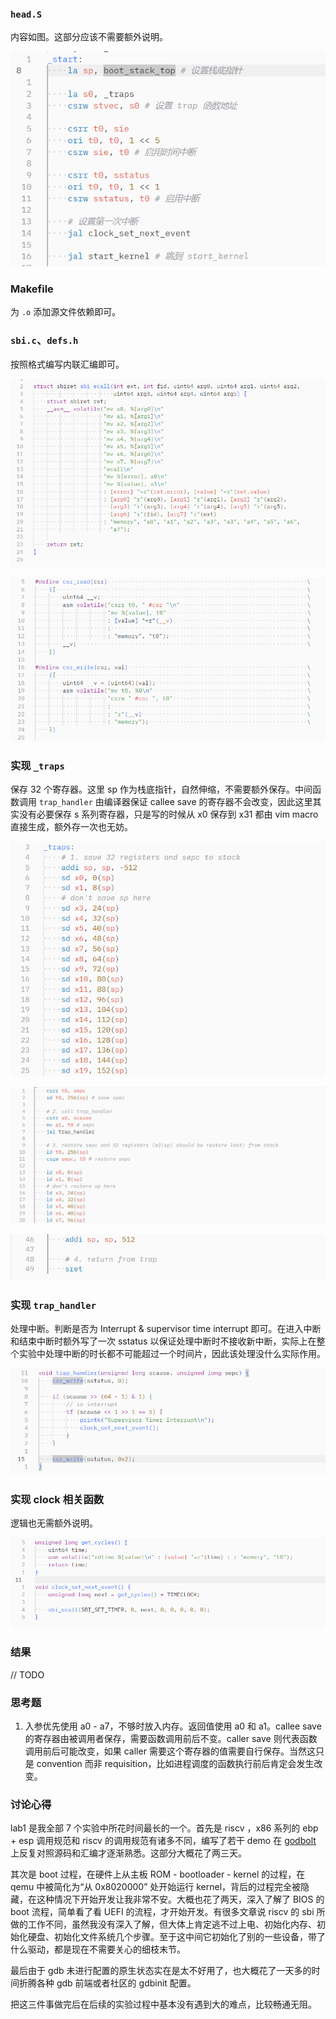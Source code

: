 ### `head.S`

内容如图。这部分应该不需要额外说明。

![image-20240106155148937](.\assets\image-20240106155148937.png)

### Makefile

为 `.o`  添加源文件依赖即可。

### `sbi.c`、`defs.h`

按照格式编写内联汇编即可。

![image-20240106160521894](.\assets\image-20240106160521894.png)

![image-20240106160750258](.\assets\image-20240106160750258.png)

### 实现 `_traps`

保存 32 个寄存器。这里 sp 作为栈底指针，自然伸缩，不需要额外保存。中间函数调用 `trap_handler` 由编译器保证 callee save 的寄存器不会改变，因此这里其实没有必要保存 s 系列寄存器，只是写的时候从 x0 保存到 x31 都由 vim macro 直接生成，额外存一次也无妨。

![image-20240106160858971](.\assets\image-20240106160858971.png)

![image-20240106161337984](.\assets\image-20240106161337984.png)

![image-20240106161411109](.\assets\image-20240106161411109.png)

### 实现 `trap_handler`

处理中断。判断是否为 Interrupt & supervisor time interrupt 即可。在进入中断和结束中断时额外写了一次 sstatus 以保证处理中断时不接收新中断，实际上在整个实验中处理中断的时长都不可能超过一个时间片，因此该处理没什么实际作用。

![image-20240106161830298](.\assets\image-20240106161830298.png)

### 实现 clock 相关函数

逻辑也无需额外说明。

![image-20240106161951275](.\assets\image-20240106161951275.png)

### 结果

// TODO

### 思考题

1. 入参优先使用 a0 - a7，不够时放入内存。返回值使用 a0 和 a1。callee save 的寄存器由被调用者保存，需要函数调用前后不变。caller save 则代表函数调用前后可能改变，如果 caller 需要这个寄存器的值需要自行保存。当然这只是 convention 而非 requisition，比如进程调度的函数执行前后肯定会发生改变。

### 讨论心得

lab1 是我全部 7 个实验中所花时间最长的一个。首先是 riscv ，x86 系列的 ebp + esp 调用规范和 riscv 的调用规范有诸多不同，编写了若干 demo 在 [godbolt](https://godbolt.org/) 上反复对照源码和汇编才逐渐熟悉。这部分大概花了两三天。

其次是 boot 过程，在硬件上从主板 ROM - bootloader - kernel 的过程，在 qemu 中被简化为“从 0x8020000” 处开始运行 kernel，背后的过程完全被隐藏，在这种情况下开始开发让我非常不安。大概也花了两天，深入了解了 BIOS 的 boot 流程，简单看了看 UEFI 的流程，才开始开发。有很多文章说 riscv 的 sbi 所做的工作不同，虽然我没有深入了解，但大体上肯定逃不过上电、初始化内存、初始化硬盘、初始化文件系统几个步骤。至于这中间它初始化了别的一些设备，带了什么驱动，都是现在不需要关心的细枝末节。

最后由于 gdb 未进行配置的原生状态实在是太不好用了，也大概花了一天多的时间折腾各种 gdb 前端或者社区的 gdbinit 配置。

把这三件事做完后在后续的实验过程中基本没有遇到大的难点，比较畅通无阻。